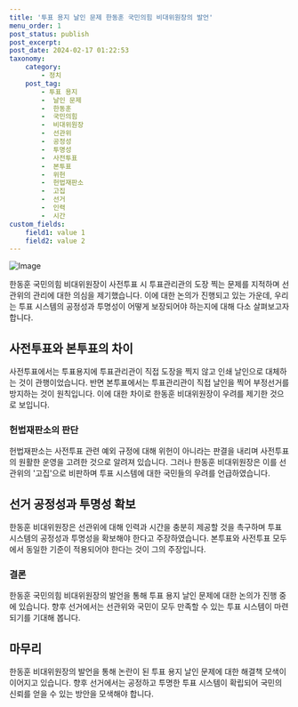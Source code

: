 ```yaml
---
title: '투표 용지 날인 문제 한동훈 국민의힘 비대위원장의 발언'
menu_order: 1
post_status: publish
post_excerpt: 
post_date: 2024-02-17 01:22:53
taxonomy:
    category:
        - 정치
    post_tag:
        - 투표 용지
        -  날인 문제
        -  한동훈
        -  국민의힘
        -  비대위원장
        -  선관위
        -  공정성
        -  투명성
        -  사전투표
        -  본투표
        -  위헌
        -  헌법재판소
        -  고집
        -  선거
        -  인력
        -  시간
custom_fields:
    field1: value 1
    field2: value 2
---
```


![Image](https://imgnews.pstatic.net/image/469/2024/02/13/0000785074_001_20240213114601689.jpg?type=w647)

한동훈 국민의힘 비대위원장이 사전투표 시 투표관리관의 도장 찍는 문제를 지적하며 선관위의 관리에 대한 의심을 제기했습니다. 이에 대한 논의가 진행되고 있는 가운데, 우리는 투표 시스템의 공정성과 투명성이 어떻게 보장되어야 하는지에 대해 다소 살펴보고자 합니다.
## 사전투표와 본투표의 차이
사전투표에서는 투표용지에 투표관리관이 직접 도장을 찍지 않고 인쇄 날인으로 대체하는 것이 관행이었습니다. 반면 본투표에서는 투표관리관이 직접 날인을 찍어 부정선거를 방지하는 것이 원칙입니다. 이에 대한 차이로 한동훈 비대위원장이 우려를 제기한 것으로 보입니다.
### 헌법재판소의 판단
헌법재판소는 사전투표 관련 예외 규정에 대해 위헌이 아니라는 판결을 내리며 사전투표의 원활한 운영을 고려한 것으로 알려져 있습니다. 그러나 한동훈 비대위원장은 이를 선관위의 '고집'으로 비판하며 투표 시스템에 대한 국민들의 우려를 언급하였습니다.
## 선거 공정성과 투명성 확보
한동훈 비대위원장은 선관위에 대해 인력과 시간을 충분히 제공할 것을 촉구하며 투표 시스템의 공정성과 투명성을 확보해야 한다고 주장하였습니다. 본투표와 사전투표 모두에서 동일한 기준이 적용되어야 한다는 것이 그의 주장입니다.
### 결론
한동훈 국민의힘 비대위원장의 발언을 통해 투표 용지 날인 문제에 대한 논의가 진행 중에 있습니다. 향후 선거에서는 선관위와 국민이 모두 만족할 수 있는 투표 시스템이 마련되기를 기대해 봅니다.
## 마무리
한동훈 비대위원장의 발언을 통해 논란이 된 투표 용지 날인 문제에 대한 해결책 모색이 이어지고 있습니다. 향후 선거에서는 공정하고 투명한 투표 시스템이 확립되어 국민의 신뢰를 얻을 수 있는 방안을 모색해야 합니다.
